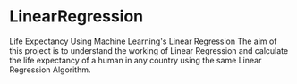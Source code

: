 # LinearRegression
Life Expectancy Using Machine Learning's Linear Regression
The aim of this project is to understand the working of Linear Regression and calculate the life expectancy of a human in any country using the same Linear Regression Algorithm.
